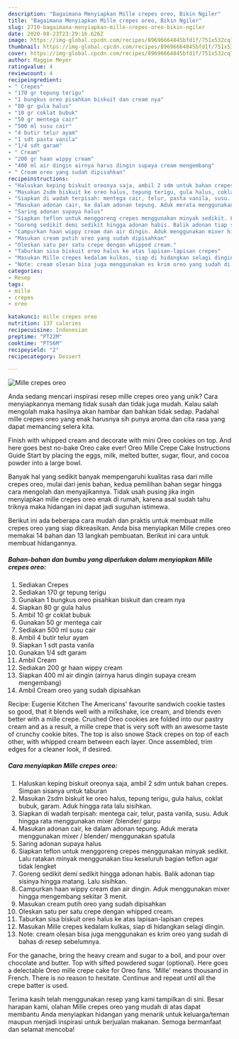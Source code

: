 ```yaml
---
description: "Bagaimana Menyiapkan Mille crepes oreo, Bikin Ngiler"
title: "Bagaimana Menyiapkan Mille crepes oreo, Bikin Ngiler"
slug: 2710-bagaimana-menyiapkan-mille-crepes-oreo-bikin-ngiler
date: 2020-08-23T23:29:16.626Z
image: https://img-global.cpcdn.com/recipes/89696664845bfd1f/751x532cq70/mille-crepes-oreo-foto-resep-utama.jpg
thumbnail: https://img-global.cpcdn.com/recipes/89696664845bfd1f/751x532cq70/mille-crepes-oreo-foto-resep-utama.jpg
cover: https://img-global.cpcdn.com/recipes/89696664845bfd1f/751x532cq70/mille-crepes-oreo-foto-resep-utama.jpg
author: Maggie Meyer
ratingvalue: 4
reviewcount: 4
recipeingredient:
- " Crepes"
- "170 gr tepung terigu"
- "1 bungkus oreo pisahkan biskuit dan cream nya"
- "80 gr gula halus"
- "10 gr coklat bubuk"
- "50 gr mentega cair"
- "500 ml susu cair"
- "4 butir telur ayam"
- "1 sdt pasta vanila"
- "1/4 sdt garam"
- " Cream"
- "200 gr haan wippy cream"
- "400 ml air dingin airnya harus dingin supaya cream mengembang"
- " Cream oreo yang sudah dipisahkan"
recipeinstructions:
- "Haluskan keping biskuit oreonya saja, ambil 2 sdm untuk bahan crepes. Simpan sisanya untuk taburan"
- "Masukan 2sdm biskuit ke oreo halus, tepung terigu, gula halus, coklat bubuk, garam. Aduk hingga rata lalu sisihkan."
- "Siapkan di wadah terpisah: mentega cair, telur, pasta vanila, susu. Aduk hingga rata menggunakan mixer /blender/ garpu"
- "Masukan adonan cair, ke dalam adonan tepung. Aduk merata menggunakan mixer / blender/ menggunakan spatula"
- "Saring adonan supaya halus"
- "Siapkan teflon untuk menggoreng crepes menggunakan minyak sedikit. Lalu ratakan minyak menggunakan tisu keseluruh bagian teflon agar tidak lengket"
- "Goreng sedikit demi sedikit hingga adonan habis. Balik adonan tiap sisinya hingga matang. Lalu sisihkan."
- "Campurkan haan wippy cream dan air dingin. Aduk menggunakan mixer hingga mengembang sekitar 3 menit."
- "Masukan cream putih oreo yang sudah dipisahkan"
- "Oleskan satu per satu crepe dengan whipped cream."
- "Taburkan sisa biskuit oreo halus ke atas lapisan-lapisan crepes"
- "Masukan Mille crepes kedalam kulkas, siap di hidangkan selagi dingin."
- "Note: cream olesan bisa juga menggunakan es krim oreo yang sudah di bahas di resep sebelumnya."
categories:
- Resep
tags:
- mille
- crepes
- oreo

katakunci: mille crepes oreo 
nutrition: 137 calories
recipecuisine: Indonesian
preptime: "PT22M"
cooktime: "PT56M"
recipeyield: "2"
recipecategory: Dessert

---
```



![Mille crepes oreo](https://img-global.cpcdn.com/recipes/89696664845bfd1f/751x532cq70/mille-crepes-oreo-foto-resep-utama.jpg)

Anda sedang mencari inspirasi resep mille crepes oreo yang unik? Cara menyiapkannya memang tidak susah dan tidak juga mudah. Kalau salah mengolah maka hasilnya akan hambar dan bahkan tidak sedap. Padahal mille crepes oreo yang enak harusnya sih punya aroma dan cita rasa yang dapat memancing selera kita.

Finish with whipped cream and decorate with mini Oreo cookies on top. And here goes best no-bake Oreo cake ever! Oreo Mille Crepe Cake Instructions Guide Start by placing the eggs, milk, melted butter, sugar, flour, and cocoa powder into a large bowl.

Banyak hal yang sedikit banyak mempengaruhi kualitas rasa dari mille crepes oreo, mulai dari jenis bahan, kedua pemilihan bahan segar hingga cara mengolah dan menyajikannya. Tidak usah pusing jika ingin menyiapkan mille crepes oreo enak di rumah, karena asal sudah tahu triknya maka hidangan ini dapat jadi suguhan istimewa.


Berikut ini ada beberapa cara mudah dan praktis untuk membuat mille crepes oreo yang siap dikreasikan. Anda bisa menyiapkan Mille crepes oreo memakai 14 bahan dan 13 langkah pembuatan. Berikut ini cara untuk membuat hidangannya.

<!--inarticleads1-->

##### Bahan-bahan dan bumbu yang diperlukan dalam menyiapkan Mille crepes oreo:

1. Sediakan  Crepes
1. Sediakan 170 gr tepung terigu
1. Gunakan 1 bungkus oreo pisahkan biskuit dan cream nya
1. Siapkan 80 gr gula halus
1. Ambil 10 gr coklat bubuk
1. Gunakan 50 gr mentega cair
1. Sediakan 500 ml susu cair
1. Ambil 4 butir telur ayam
1. Siapkan 1 sdt pasta vanila
1. Gunakan 1/4 sdt garam
1. Ambil  Cream
1. Sediakan 200 gr haan wippy cream
1. Siapkan 400 ml air dingin (airnya harus dingin supaya cream mengembang)
1. Ambil  Cream oreo yang sudah dipisahkan


Recipe: Eugenie Kitchen The Americans&#39; favourite sandwich cookie tastes so good, that it blends well with a milkshake, ice cream, and blends even better with a mille crepe. Crushed Oreo cookies are folded into our pastry cream and as a result, a mille crepe that is very soft with an awesome taste of crunchy cookie bites. The top is also snowe Stack crepes on top of each other, with whipped cream between each layer. Once assembled, trim edges for a cleaner look, if desired. 

<!--inarticleads2-->

##### Cara menyiapkan Mille crepes oreo:

1. Haluskan keping biskuit oreonya saja, ambil 2 sdm untuk bahan crepes. Simpan sisanya untuk taburan
1. Masukan 2sdm biskuit ke oreo halus, tepung terigu, gula halus, coklat bubuk, garam. Aduk hingga rata lalu sisihkan.
1. Siapkan di wadah terpisah: mentega cair, telur, pasta vanila, susu. Aduk hingga rata menggunakan mixer /blender/ garpu
1. Masukan adonan cair, ke dalam adonan tepung. Aduk merata menggunakan mixer / blender/ menggunakan spatula
1. Saring adonan supaya halus
1. Siapkan teflon untuk menggoreng crepes menggunakan minyak sedikit. Lalu ratakan minyak menggunakan tisu keseluruh bagian teflon agar tidak lengket
1. Goreng sedikit demi sedikit hingga adonan habis. Balik adonan tiap sisinya hingga matang. Lalu sisihkan.
1. Campurkan haan wippy cream dan air dingin. Aduk menggunakan mixer hingga mengembang sekitar 3 menit.
1. Masukan cream putih oreo yang sudah dipisahkan
1. Oleskan satu per satu crepe dengan whipped cream.
1. Taburkan sisa biskuit oreo halus ke atas lapisan-lapisan crepes
1. Masukan Mille crepes kedalam kulkas, siap di hidangkan selagi dingin.
1. Note: cream olesan bisa juga menggunakan es krim oreo yang sudah di bahas di resep sebelumnya.


For the ganache, bring the heavy cream and sugar to a boil, and pour over chocolate and butter. Top with sifted powdered sugar (optional). Here goes a delectable Oreo mille crepe cake for Oreo fans. &#39;Mille&#39; means thousand in French. There is no reason to hesitate. Continue and repeat until all the crepe batter is used. 

Terima kasih telah menggunakan resep yang kami tampilkan di sini. Besar harapan kami, olahan Mille crepes oreo yang mudah di atas dapat membantu Anda menyiapkan hidangan yang menarik untuk keluarga/teman maupun menjadi inspirasi untuk berjualan makanan. Semoga bermanfaat dan selamat mencoba!
